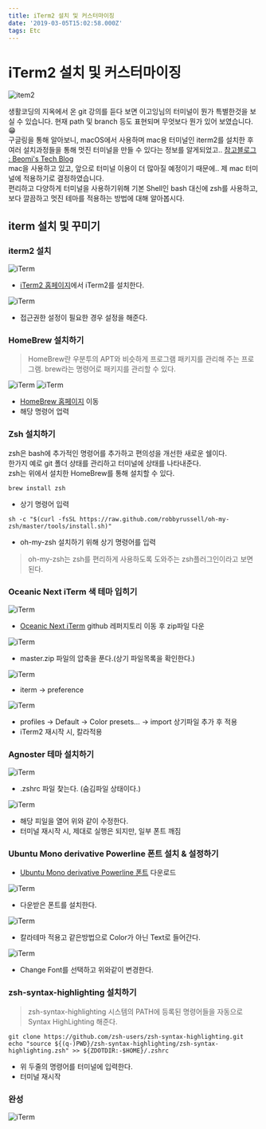 ```yaml
---
title: iTerm2 설치 및 커스터마이징
date: '2019-03-05T15:02:58.000Z'
tags: Etc
---
```


# iTerm2 설치 및 커스터마이징

![item2](../.gitbook/assets/iterm2.jpg)

생활코딩의 지옥에서 온 git 강의를 듣다 보면 이고잉님의 터미널이 뭔가 특별한것을 보실 수 있습니다. 현재 path 및 branch 등도 표현되며 무엇보다 뭔가 있어 보였습니다.😁  
 구글링을 통해 알아보니, macOS에서 사용하며 mac용 터미널인 iterm2를 설치한 후 여러 설치과정들을 통해 멋진 터미널을 만들 수 있다는 정보를 알게되었고.. [참고블로그 : Beomi's Tech Blog](https://beomi.github.io/2017/07/07/Beautify-ZSH/)  
mac을 사용하고 있고, 앞으로 터미널 이용이 더 많아질 예정이기 때문에.. 제 mac 터미널에 적용하기로 결정하였습니다.  
 편리하고 다양하게 터미널을 사용하기위해 기본 Shell인 bash 대신에 zsh를 사용하고, 보다 깔끔하고 멋진 테마를 적용하는 방법에 대해 알아봅시다.

## iterm 설치 및 꾸미기

### iterm2 설치

![iTerm](../.gitbook/assets/iterm01.png)

* [iTerm2 홈페이지](https://www.iterm2.com/downloads.html)에서 iTerm2를 설치한다.

![iTerm](../.gitbook/assets/iterm02.png)

* 접근권한 설정이 필요한 경우 설정을 해준다.

### HomeBrew 설치하기

> HomeBrew란 우분투의 APT와 비슷하게 프로그램 패키지를 관리해 주는 프로그램. brew라는 명령어로 패키지를 관리할 수 있다.

![iTerm](../.gitbook/assets/iterm03.png) ![iTerm](../.gitbook/assets/iterm04.png)

* [HomeBrew 홈페이지](https://brew.sh/) 이동 
* 해당 명령어 업력

### Zsh 설치하기

zsh은 bash에 추가적인 명령어를 추가하고 편의성을 개선한 새로운 쉘이다.  
한가지 예로 git 폴더 상태를 관리하고 터미널에 상태를 나타내준다.  
zsh는 위에서 설치한 HomeBrew를 통해 설치할 수 있다.

```text
brew install zsh
```

* 상기 명령어 입력

```text
sh -c "$(curl -fsSL https://raw.github.com/robbyrussell/oh-my-zsh/master/tools/install.sh)"
```

* oh-my-zsh 설치하기 위해 상기 명령어를 입력

> oh-my-zsh는 zsh를 편리하게 사용하도록 도와주는 zsh플러그인이라고 보면된다.

### Oceanic Next iTerm 색 테마 입히기

![iTerm](../.gitbook/assets/iterm05.png)

* [Oceanic Next iTerm](https://github.com/mhartington/oceanic-next-iterm) github 레퍼지토리 이동 후 zip파일 다운

![iTerm](../.gitbook/assets/iterm06.png)

* master.zip 파일의 압축을 푼다.\(상기 파일목록을 확인한다.\)

![iTerm](../.gitbook/assets/iterm07.png)

* iterm → preference

![iTerm](../.gitbook/assets/iterm08.png)

* profiles → Default → Color presets... → import 상기파일 추가 후 적용
* iTerm2 재시작 시, 칼라적용

### Agnoster 테마 설치하기

![iTerm](../.gitbook/assets/iterm09.png)

* .zshrc 파일 찾는다. \(숨김파일 상태이다.\)

![iTerm](../.gitbook/assets/iterm10.png)

* 해당 피일을 열어 위와 같이 수정한다.
* 터미널 재시작 시, 제대로 실행은 되지만, 일부 폰트 깨짐

### Ubuntu Mono derivative Powerline 폰트 설치 & 설정하기

* [Ubuntu Mono derivative Powerline 폰트](https://beomi.github.io/others/Ubuntu_Mono_derivative_Powerline.ttf) 다운로드

![iTerm](../.gitbook/assets/iterm12.png)

* 다운받은 폰트를 설치한다.

![iTerm](../.gitbook/assets/iterm11.png)

* 칼라테마 적용고 같은방법으로 Color가 아닌 Text로 들어간다.

![iTerm](../.gitbook/assets/iterm13.png)

* Change Font를 선택하고 위와같이 변경한다.

### zsh-syntax-highlighting 설치하기

> zsh-syntax-highlighting 시스템의 PATH에 등록된 명령어들을 자동으로 Syntax HighLighting 해준다.

```text
git clone https://github.com/zsh-users/zsh-syntax-highlighting.git
echo "source ${(q-)PWD}/zsh-syntax-highlighting/zsh-syntax-highlighting.zsh" >> ${ZDOTDIR:-$HOME}/.zshrc
```

* 위 두줄의 명령어를 터미널에 입력한다.
* 터미널 재시작

### 완성

![iTerm](../.gitbook/assets/iterm14.png)

